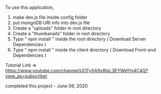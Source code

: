 To use this application, 

1. make dev.js file inside config folder 
2. put mongoDB URI info into dev.js file 
3. Create a "uploads" folder in root directory
4. Create a "thumbanails" folder in root directory
3. Type  " npm install " inside the root directory  ( Download Server Dependencies ) 
4. Type " npm install " inside the client directory ( Download Front-end Dependencies )


Tutorial Link => https://www.youtube.com/channel/UCFyXA9x8lpL3EYWeYhj4C4Q?view_as=subscriber

completed this project - June 06, 2020 